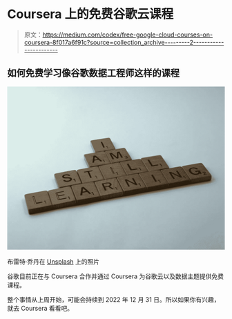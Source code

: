 # Coursera 上的免费谷歌云课程

> 原文：<https://medium.com/codex/free-google-cloud-courses-on-coursera-8f017a6f91c?source=collection_archive---------2----------------------->

## 如何免费学习像谷歌数据工程师这样的课程

![](img/6a3a73d6912e28e6fd2e9c505ea88e2f.png)

布雷特·乔丹在 [Unsplash](https://unsplash.com/s/photos/learning?utm_source=unsplash&utm_medium=referral&utm_content=creditCopyText) 上的照片

谷歌目前正在与 Coursera 合作并通过 Coursera 为谷歌云以及数据主题提供免费课程。

整个事情从上周开始，可能会持续到 2022 年 12 月 31 日。所以如果你有兴趣，就去 Coursera 看看吧。
